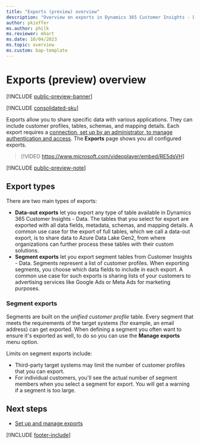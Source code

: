 ```yaml
---
title: "Exports (preview) overview"
description: "Overview on exports in Dynamics 365 Customer Insights - Data."
author: pkieffer
ms.author: philk
ms.reviewer: mhart
ms.date: 10/04/2023
ms.topic: overview
ms.custom: bap-template
---
```


# Exports (preview) overview

[!INCLUDE [public-preview-banner](includes/public-preview-banner.md)]

[!INCLUDE [consolidated-sku](./includes/consolidated-sku.md)]

Exports allow you to share specific data with various applications. They can include customer profiles, tables, schemas, and mapping details. Each export requires a [connection, set up by an administrator, to manage authentication and access](connections.md). The **Exports** page shows you all configured exports.

> [!VIDEO https://www.microsoft.com/videoplayer/embed/RE5dsVH]

[!INCLUDE [public-preview-note](includes/public-preview-note.md)]

## Export types

There are two main types of exports:  

- **Data-out exports** let you export any type of table available in Dynamics 365 Customer Insights - Data. The tables that you select for export are exported with all data fields, metadata, schemas, and mapping details. A common use case for the export of full tables, which we call a data-out export, is to share data to Azure Data Lake Gen2, from where organizations can further process these tables with their custom solutions.
- **Segment exports** let you export segment tables from Customer Insights - Data. Segments represent a list of customer profiles. When exporting segments, you choose which data fields to include in each export. A common use case for such exports is sharing lists of your customers to advertising services like Google Ads or Meta Ads for marketing purposes.

### Segment exports

Segments are built on the *unified customer profile* table. Every segment that meets the requirements of the target systems (for example, an email address) can get exported. When defining a segment you often want to ensure it's exported as well, to do so you can use the **Manage exports** menu option. 


Limits on segment exports include:

- Third-party target systems may limit the number of customer profiles that you can export.
- For individual customers, you'll see the actual number of segment members when you select a segment for export. You will get a warning if a segment is too large.

## Next steps

- [Set up and manage exports](export-manage.md)

[!INCLUDE [footer-include](includes/footer-banner.md)]
